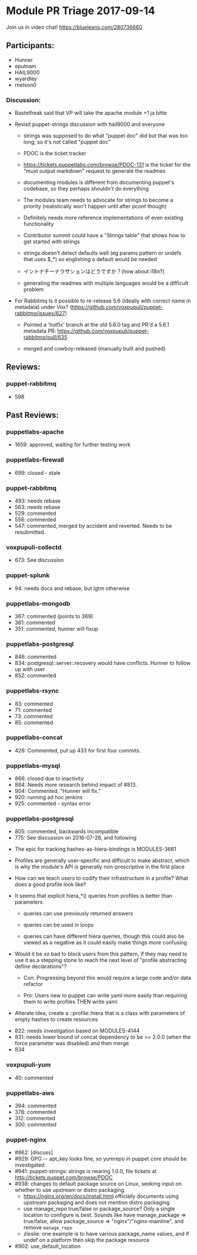 # Module PR Triage 2017-09-14

Join us in video chat! https://bluejeans.com/280736660

## Participants:
* Hunner
* eputnam
* HAIL9000
* wyardley
* rnelson0

### Discussion:
- Bastelfreak said that VP will take the apache module +1 ja bitte
- Revisit puppet-strings discussion with hail9000 and everyone

    - strings was supposed to do what "puppet doc" did but that was too long, so it's not called "puppet doc"

    - PDOC is the ticket tracker

    - https://tickets.puppetlabs.com/browse/PDOC-131 is the ticket for the "must output markdown" request to generate the readmes

    - documenting modules is different from documenting puppet's codebase, so they perhaps shouldn't do everything

    - The modules team needs to advocate for strings to become a priority (realistically won't happen until after pconf though)

    - Definitely needs more reference implementations of even existing functionality

    - Contributor summit could have a "Strings table" that shows how to get started with strings

    - strings doesn't detect defaults well (eg params pattern or undefs that uses $_*) so englishing a default would be needed

    - イントナチーナラザションはどうですか？(how about i18n?)

    - generating the readmes with multiple languages would be a difficult problem

- For Rabbitmq Is it possible to re-release 5.6 (ideally with correct name in metadata) under Vox? (https://github.com/voxpupuli/puppet-rabbitmq/issues/627)

    - Pointed a 'hotfix' branch at the old 5.6.0 tag and PR'd a 5.6.1 metadata PR: https://github.com/voxpupuli/puppet-rabbitmq/pull/635

    - merged and cowboy-released (manually built and pushed)


## Reviews:
### puppet-rabbitmq
* 598

## Past Reviews:

### puppetlabs-apache
* 1659: approved, waiting for further testing work

### puppetlabs-firewall
* 699: closed - stale

### puppet-rabbitmq
- 493: needs rebase
- 563: needs rebase
- 529: commented
- 556: commented
- 547: commented, merged by accident and reverted. Needs to be resubmitted.

### voxpupuli-collectd
* 673: See discussion

### puppet-splunk
* 94: needs docs and rebase, but lgtm otherwise


### puppetlabs-mongodb
* 367: commented (points to 369)
* 361: commented
* 351: commented, hunner will fixup

### puppetlabs-postgresql
* 846: commented
* 834: postgresql::server::recovery would have conflicts. Hunner to follow up with user
* 852: commented

### puppetlabs-rsync
* 83: commented
* 71: commented
* 73: commented
* 85: commented

### puppetlabs-concat
* 428: Commented, put up 433 for first four commits.

### puppetlabs-mysql
* 866: closed due to inactivity
* 884: Needs more research behind impact of #813.
* 904: Commented. "Hunner will fix."
* 920: running ad hoc jenkins
* 925: commented - syntax error

### puppetlabs-postgresql
* 805: commented, backwards incompatible
* 775: See discussion on 2016-07-28, and following
- The epic for tracking hashes-as-hiera-bindings is MODULES-3661
- Profiles are generally user-specific and difficult to make abstract, which is why the module's API is generally non-prescriptive in the first place
- How can we teach users to codify their infrastructure in a profile? What does a good profile look like?
- It seems that explicit hiera_*() queries from profiles is better than parameters

    - queries can use previously returned answers

    - queries can be used in loops

    - queries can have different hiera queries, though this could also be viewed as a negative as it could easily make things more confusing

- Would it be *so* bad to block users from this pattern, if they may need to use it as a stepping stone to reach the next level of "profile abstracting define declarations"?

    - Con: Progressing beyond this would require a large code and/or data refactor

    - Pro: Users new to puppet can write yaml more easily than requiring them to write profiles THEN write yaml

- Alterate idea, create a <module name>::profile::hiera that is a class with parameters of empty hashes to create resources
* 822: needs investigation based on MODULES-4144
* 831: needs lower bound of concat dependency to be >= 2.0.0 (when the force parameter was disabled) and then merge
* 834


### voxpupuli-yum
* 40: commented

### puppetlabs-aws
* 394: commented
* 378: commented
* 312: commented
* 300: commented

### puppet-nginx
* #862: [discuss]
* #929: GPG -- apt_key looks fine, so yumrepo in puppet core should be investigated
* #941: puppet-strings: strings is nearing 1.0.0, file tickets at http://tickets.puppet.com/browse/PDOC
* #938: changes to default package source on Linux, seeking input on whether to use upstream or distro packaging.
  * https://nginx.org/en/docs/install.html officially documents using upstream packaging and does not mention distro packaging
  * use manage_repo true/false or package_source? Only a single location to configure is best. Sounds like have manage_package => true/false, allow package_source => "nginx"/"nginx-mainline", and remove `manage_repo`
  * zleslie: one example is to have various package_name values, and if undef on a platform then skip the package resource
* #902: use_default_location



